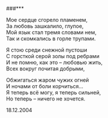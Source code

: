 ###\*\*\*

Мое сердце сгорело пламенем,  
За любовь зашкалило, глупое,  
Мой язык стал тремя словами нем,  
Так и скомкались в горле трупами.

Я стою среди снежной пустоши  
С горсткой серой золы под ребрами  
И не помню, как это – любовью жить,  
Всех вокруг почитая добрыми,

Обжигаться жаром чужих огней  
И ночами от боли корчиться…  
Я теперь всё могу, я теперь сильней,  
Но теперь – ничего не хочется.

18.12.2004
